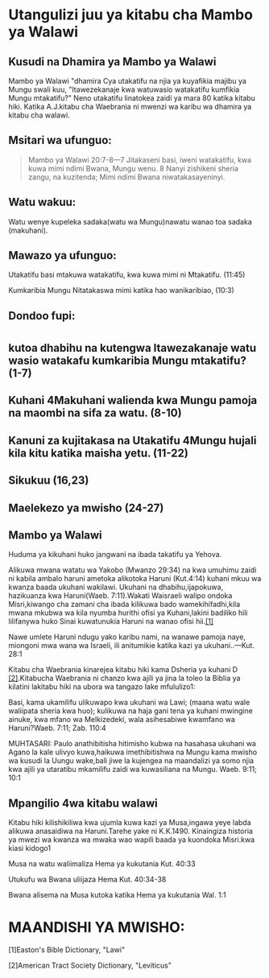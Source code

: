 <h1><span lang='swa'>Utangulizi juu ya kitabu cha Mambo ya Walawi</span></h1>
<h2><span lang='swa'>Kusudi na Dhamira ya Mambo ya Walawi</span></h2>
<p><span lang='swa'>Mambo ya Walawi "dhamira Cya utakatifu na njia ya kuyafikia majibu ya Mungu swali kuu&#44; "Itawezekanaje kwa watuwasio watakatifu kumfikia Mungu mtakatifu?" Neno utakatifu linatokea zaidi ya mara 80 katika kitabu hiki. Katika A.J.kitabu cha Waebrania ni mwenzi wa karibu wa dhamira ya kitabu cha walawi. </span></p>

<h2><span lang='swa'>Msitari wa ufunguo: </span></h2>
<blockquote><span lang='swa'>Mambo ya Walawi 20:7-8&mdash;7 Jitakaseni basi&#44; iweni watakatifu&#44; kwa kuwa mimi ndimi Bwana&#44; Mungu wenu. 8 Nanyi zishikeni sheria zangu&#44; na kuzitenda; Mimi ndimi Bwana niwatakasayeninyi.</span></blockquote>
<h2><span lang='swa'>Watu wakuu: </span></h2>
<p><span lang='swa'>Watu wenye kupeleka sadaka(watu wa Mungu)nawatu wanao toa sadaka (makuhani). </span></p>

<h2><span lang='swa'>Mawazo ya ufunguo: </span></h2>
<p><span lang='swa'>Utakatifu basi mtakuwa watakatifu&#44; kwa kuwa mimi ni Mtakatifu. (11:45) </span></p>
<p><span lang='swa'>Kumkaribia Mungu Nitatakaswa mimi katika hao wanikaribiao&#44; (10:3) </span></p>
<h2><span lang='swa'>Dondoo fupi: </span></h2>

<div class='emb-outline'><h1></h1>
	<h2><span lang='swa'>kutoa dhabihu na kutengwa Itawezakanaje watu wasio watakafu kumkaribia Mungu mtakatifu? (1-7) </span></h2>
	<h2><span lang='swa'>Kuhani 4Makuhani walienda kwa Mungu pamoja na maombi na sifa za watu. (8-10) </span></h2>
	<h2><span lang='swa'>Kanuni za kujitakasa na Utakatifu 4Mungu hujali kila kitu katika maisha yetu. (11-22) </span></h2>
	<h2><span lang='swa'>Sikukuu (16&#44;23) </span></h2>
	<h2><span lang='swa'>Maelekezo ya mwisho (24-27) </span></h2>
</div>

<h2><span lang='swa'>Mambo ya Walawi</span></h2>
	<p><span lang='swa'>Huduma ya kikuhani huko jangwani na ibada takatifu ya Yehova. </span></p>
<p><span lang='swa'>Alikuwa mwana watatu wa Yakobo (Mwanzo 29:34) na kwa umuhimu zaidi ni kabila ambalo haruni ametoka alikotoka Haruni (Kut.4:14) kuhani mkuu wa kwanza baada ukuhani wakilawi. Ukuhani na dhabihu&#44;ijapokuwa&#44; hazikuanza kwa Haruni(Waeb. 7:11).Wakati Waisraeli walipo ondoka Misri&#44;kiwango cha zamani cha ibada kilikuwa bado wamekihifadhi&#44;kila mwana mkubwa wa kila nyumba hurithi ofisi ya Kuhani&#44;lakini badiliko hili lilifanywa huko Sinai kuwatunukia Haruni na wanao ofisi hii.<a href='#footnotes'>[1]</a></span></p>
<p><span lang='swa'>Nawe umlete Haruni ndugu yako karibu nami&#44; na wanawe pamoja naye&#44; miongoni mwa wana wa Israeli&#44; ili anitumikie katika kazi ya ukuhani..&mdash;Kut. 28:1 </span></p>
<p><span lang='swa'>Kitabu cha Waebrania kinarejea kitabu hiki kama Dsheria ya kuhani D <a href='#footnotes'>[2]</a>.Kitabucha Waebrania ni chanzo kwa ajili ya jina la toleo la Biblia ya kilatini lakitabu hiki na ubora wa tangazo lake mfululizo1: </span></p>
<p><span lang='swa'>Basi&#44; kama ukamilifu ulikuwapo kwa ukuhani wa Lawi; (maana watu wale waliipata sheria kwa huo); kulikuwa na haja gani tena ya kuhani mwingine ainuke&#44; kwa mfano wa Melkizedeki&#44; wala asihesabiwe kwamfano wa Haruni?Waeb. 7:11; Zab. 110:4 </span></p>
<p><span lang='swa'>MUHTASARI: Paulo anathibitisha hitimisho kubwa na hasahasa ukuhani wa Agano la kale ulivyo kuwa&#44;haikuwa imethibitishwa na Mungu kama mwisho wa kusudi la Uungu wake&#44;bali jiwe la kujengea na maandalizi ya somo njia kwa ajili ya utaratibu mkamilifu zaidi wa kuwasiliana na Mungu. Waeb. 9:11; 10:1 </span></p>

<h2><span lang='swa'>Mpangilio 4wa kitabu walawi </span></h2>
<p><span lang='swa'>Kitabu hiki kilishikiliwa kwa ujumla kuwa kazi ya Musa&#44;ingawa yeye labda alikuwa anasaidiwa na Haruni.Tarehe yake ni K.K.1490. Kinaingiza historia ya mwezi wa kwanza wa mwaka wao wapili baada ya kuondoka Misri.kwa kiasi kidogo1 </span></p>
<p><span lang='swa'>Musa na watu waliimaliza Hema ya kukutania Kut. 40:33 </span></p>
<p><span lang='swa'>Utukufu wa Bwana uliijaza Hema Kut. 40:34-38 </span></p>
<p><span lang='swa'>Bwana alisema na Musa kutoka katika Hema ya kukutania Wal. 1:1 </span></p>

<div id='footnotes'>
<h1><span lang='swa'>MAANDISHI YA MWISHO: </span></h1>
<p><span lang='swa'>[1]Easton's Bible Dictionary&#44; "Lawi" </span></p>
<p><span lang='swa'>[2]American Tract Society Dictionary&#44; "Leviticus" </span></p>
</div>
